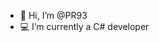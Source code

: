- 👋 Hi, I’m @PR93
- :computer: I’m currently a C# developer 
  
  
    
  
     
   
       
  
  
 
   

